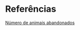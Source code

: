 # Referências

[Número de animais abandonados]([https://www.normastecnicas.com/abnt/trabalhos-academicos/referencias/](https://portal.al.go.leg.br/noticias/125409/projeto-que-propoe-mudar-cenario-de-animais-abandonados-aguarda-votacao-na-ccj#:~:text=De%20acordo%20com%20a%20Organização,Desses%2C%2010%25%20estão%20abandonados.)https://portal.al.go.leg.br/noticias/125409/projeto-que-propoe-mudar-cenario-de-animais-abandonados-aguarda-votacao-na-ccj#:~:text=De%20acordo%20com%20a%20Organização,Desses%2C%2010%25%20estão%20abandonados.)
